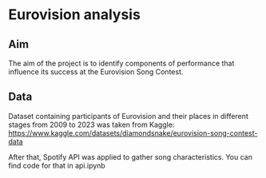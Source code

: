 # Eurovision analysis

## Aim

The aim of the project is to identify components of performance that influence its success at the Eurovision Song Contest.

## Data
Dataset containing participants of Eurovision and their places in different stages from 2009 to 2023 was taken from Kaggle: https://www.kaggle.com/datasets/diamondsnake/eurovision-song-contest-data

After that, Spotify API was applied to gather song characteristics. You can find code for that in api.ipynb
